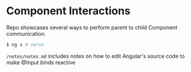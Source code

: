 # Component Interactions

Repo showcases several ways to perform parent to child Component communication.

```bash
$ ng s # serve
```

`/notes/notes.md` includes notes on how to edit Angular's source code to make @Input binds reactive
